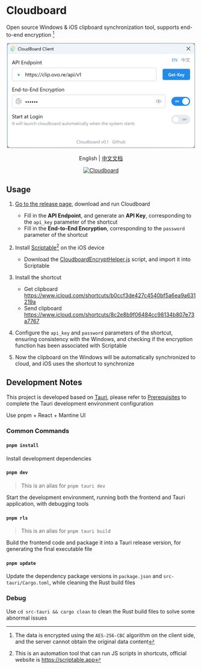 # Cloudboard

Open source Windows & iOS clipboard synchronization tool, supports end-to-end encryption [^1]

[^1]: The data is encrypted using the `AES-256-CBC` algorithm on the client side, and the server cannot obtain the original data content

<p align="center">
  <img alt="demo" src="./docs/preview_en.png" width="500">
</p>
<p align="center">
  English | <a href="./README-zh_CN.md">中文文档</a>
</p>
<p align="center">
  <a href="https://count.getloli.com" target="_blank">
    <img alt="Cloudboard" src="https://count.getloli.com/@Cloudboard.github?name=Cloudboard.github&theme=3d-num&padding=7&offset=0&align=top&scale=1&pixelated=1&darkmode=auto">
  </a>
</p>

## Usage

1. [Go to the release page](https://github.com/journey-ad/cloudboard/releases/latest), download and run Cloudboard
   - Fill in the **API Endpoint**, and generate an **API Key**, corresponding to the `api_key` parameter of the shortcut
   - Fill in the **End-to-End Encryption**, corresponding to the `password` parameter of the shortcut

2. Install [Scriptable](https://apps.apple.com/cn/app/scriptable/id1405459188)[^2] on the iOS device
   - Download the [CloudboardEncryptHelper.js](https://raw.githubusercontent.com/journey-ad/cloudboard/master/docs/CloudboardEncryptHelper.js) script, and import it into Scriptable

3. Install the shortcut
   - Get clipboard https://www.icloud.com/shortcuts/b0ccf3de427c4540bf5a6ea9a631219a
   - Send clipboard https://www.icloud.com/shortcuts/8c2e8b9f06484cc98134b807e73a7767

4. Configure the `api_key` and `password` parameters of the shortcut, ensuring consistency with the Windows, and checking if the encryption function has been associated with Scriptable

5. Now the clipboard on the Windows will be automatically synchronized to cloud, and iOS uses the shortcut to synchronize

[^2]: This is an automation tool that can run JS scripts in shortcuts, official website is https://scriptable.app

## Development Notes

This project is developed based on [Tauri](https://tauri.app/), please refer to [Prerequisites](https://v2.tauri.app/zh-cn/start/prerequisites/) to complete the Tauri development environment configuration

Use pnpm + React + Mantine UI

### Common Commands

#### `pnpm install`

Install development dependencies

#### `pnpm dev`
> This is an alias for `pnpm tauri dev`

Start the development environment, running both the frontend and Tauri application, with debugging tools

#### `pnpm rls`
> This is an alias for `pnpm tauri build`

Build the frontend code and package it into a Tauri release version, for generating the final executable file

#### `pnpm update`

Update the dependency package versions in `package.json` and `src-tauri/Cargo.toml`, while cleaning the Rust build files

### Debug

Use `cd src-tauri && cargo clean` to clean the Rust build files to solve some abnormal issues
